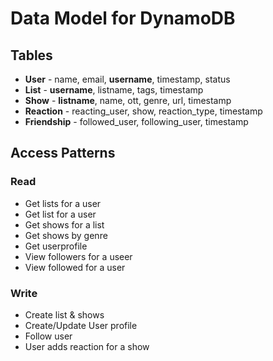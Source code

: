 # Data Model for DynamoDB

## Tables
* **User** - name, email, **username**, timestamp, status
* **List** - **username**, listname, tags, timestamp 
* **Show** - **listname**, name, ott, genre, url, timestamp
* **Reaction** - reacting_user, show, reaction_type, timestamp
* **Friendship** - followed_user, following_user, timestamp

## Access Patterns 
### Read
* Get lists for a user 
* Get list for a user 
* Get shows for a list 
* Get shows by genre 
* Get userprofile
* View followers for a useer 
* View followed for a user 

### Write
* Create list & shows 
* Create/Update User profile 
* Follow user 
* User adds reaction for a show 
